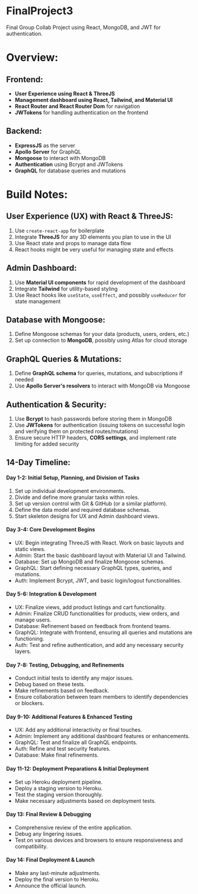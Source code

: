 # FinalProject3
Final Group Collab Project using React, MongoDB, and JWT for authentication.

# Overview:

## Frontend:
- **User Experience using React & ThreeJS**
- **Management dashboard using React, Tailwind, and Material UI**
- **React Router and React Router Dom** for navigation
- **JWTokens** for handling authentication on the frontend

## Backend:
- **ExpressJS** as the server
- **Apollo Server** for GraphQL
- **Mongoose** to interact with MongoDB
- **Authentication** using Bcrypt and JWTokens
- **GraphQL** for database queries and mutations


# Build Notes:

## User Experience (UX) with React & ThreeJS:
1. Use `create-react-app` for boilerplate
2. Integrate **ThreeJS** for any 3D elements you plan to use in the UI
3. Use React state and props to manage data flow
4. React hooks might be very useful for managing state and effects

## Admin Dashboard:
1. Use **Material UI components** for rapid development of the dashboard
2. Integrate **Tailwind** for utility-based styling
3. Use React hooks like `useState`, `useEffect`, and possibly `useReducer` for state management

## Database with Mongoose:
1. Define Mongoose schemas for your data (products, users, orders, etc.)
2. Set up connection to **MongoDB**, possibly using Atlas for cloud storage

## GraphQL Queries & Mutations:
1. Define **GraphQL schema** for queries, mutations, and subscriptions if needed
2. Use **Apollo Server's resolvers** to interact with MongoDB via Mongoose

## Authentication & Security:
1. Use **Bcrypt** to hash passwords before storing them in MongoDB
2. Use **JWTokens** for authentication (issuing tokens on successful login and verifying them on protected routes/mutations)
3. Ensure secure HTTP headers, **CORS settings**, and implement rate limiting for added security


## 14-Day Timeline:

#### Day 1-2: Initial Setup, Planning, and Division of Tasks

1. Set up individual development environments.
1. Divide and define more granular tasks within roles.
1. Set up version control with Git & GitHub (or a similar platform).
1. Define the data model and required database schemas.
1. Start skeleton designs for UX and Admin dashboard views.

#### Day 3-4: Core Development Begins

- UX: Begin integrating ThreeJS with React. Work on basic layouts and static views.
- Admin: Start the basic dashboard layout with Material UI and Tailwind.
- Database: Set up MongoDB and finalize Mongoose schemas.
- GraphQL: Start defining necessary GraphQL types, queries, and mutations.
- Auth: Implement Bcrypt, JWT, and basic login/logout functionalities.

#### Day 5-6: Integration & Development

- UX: Finalize views, add product listings and cart functionality.
- Admin: Finalize CRUD functionalities for products, view orders, and manage users.
- Database: Refinement based on feedback from frontend teams.
- GraphQL: Integrate with frontend, ensuring all queries and mutations are functioning.
- Auth: Test and refine authentication, and add any necessary security layers.

#### Day 7-8: Testing, Debugging, and Refinements

- Conduct initial tests to identify any major issues.
- Debug based on these tests.
- Make refinements based on feedback.
- Ensure collaboration between team members to identify dependencies or blockers.

#### Day 9-10: Additional Features & Enhanced Testing

- UX: Add any additional interactivity or final touches.
- Admin: Implement any additional dashboard features or enhancements.
- GraphQL: Test and finalize all GraphQL endpoints.
- Auth: Refine and test security features.
- Database: Make final refinements.

#### Day 11-12: Deployment Preparations & Initial Deployment

- Set up Heroku deployment pipeline.
- Deploy a staging version to Heroku.
- Test the staging version thoroughly.
- Make necessary adjustments based on deployment tests.

#### Day 13: Final Review & Debugging

- Comprehensive review of the entire application.
- Debug any lingering issues.
- Test on various devices and browsers to ensure responsiveness and compatibility.

#### Day 14: Final Deployment & Launch

- Make any last-minute adjustments.
- Deploy the final version to Heroku.
- Announce the official launch.
